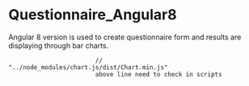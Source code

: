 # Questionnaire_Angular8
Angular 8  version is used to create questionnaire form and results are displaying through bar charts.


                            // "../node_modules/chart.js/dist/Chart.min.js"
                            above line need to check in scripts
